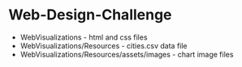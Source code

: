 # Web-Design-Challenge

* WebVisualizations - html and css files
* WebVisualizations/Resources - cities.csv data file
* WebVisualizations/Resources/assets/images - chart image files
